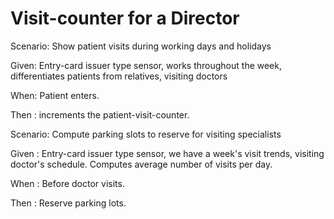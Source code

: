 # Visit-counter for a Director

Scenario: Show patient visits during working days and holidays

  Given: Entry-card issuer type sensor, works throughout the week,
  differentiates patients from relatives, visiting doctors
  
  When: Patient enters.
  
  Then : increments the patient-visit-counter. 

Scenario: Compute parking slots to reserve for visiting specialists

  Given : Entry-card issuer type sensor, we have a week's visit trends,
  visiting doctor's schedule. Computes average number of visits per day.
  
  When : Before doctor visits.
  
  Then : Reserve parking lots.
